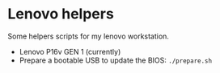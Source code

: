 # Lenovo helpers

Some helpers scripts for my lenovo workstation.

- Lenovo P16v GEN 1 (currently)
- Prepare a bootable USB to update the BIOS: `./prepare.sh`

